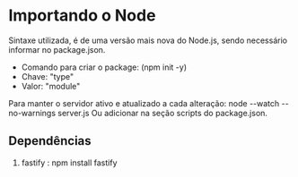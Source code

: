 # Importando o Node
Sintaxe utilizada, é de uma versão mais nova do Node.js, sendo necessário informar no package.json.
- Comando para criar o package: (npm init -y)
- Chave: "type"
- Valor: "module"

Para manter o servidor ativo e atualizado a cada alteração: node --watch --no-warnings server.js
Ou adicionar na seção scripts do package.json.

## Dependências
1. fastify : npm install fastify